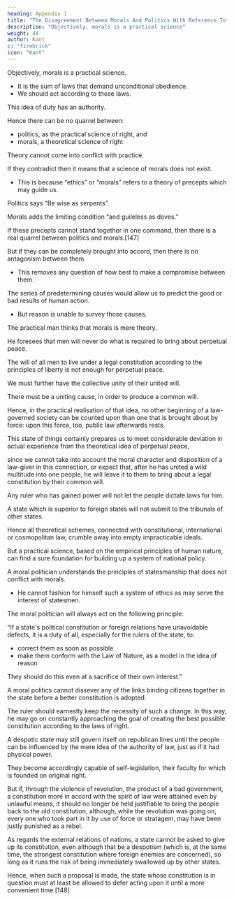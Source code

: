 ```yaml
---
heading: Appendix 1
title: "The Disagreement Between Morals And Politics With Reference To Perpetual Peace"
description: "Objectively, morals is a practical science"
weight: 44
author: Kant
c: "firebrick"
icon: "Kant"
---
```



Objectively, morals is a practical science.
- It is the sum of laws that demand unconditional obedience. 
- We should act according to those laws.

This idea of duty has an authority. 

 <!-- of , it is evidently inconsistent that we should think of saying that we cannot act thus.  -->

<!-- For, in this case, the idea of duty falls to the ground of itself; “ultra posse nemo obligatur.”  -->

Hence there can be no quarrel between:
- politics, as the practical science of right, and
- morals, a theoretical science of right 

Theory cannot come into conflict with practice.

If they contradict then it means that a science of morals does not exist.
- This is because “ethics” or “morals” refers to a theory of precepts which may guide us.

<!-- a universal doctrine of expediency -->


<!-- in choosing the best means for attaining ends calculated for our advantage.  -->

<!-- This is to deny that . -->


Politics says “Be wise as serpents”.

Morals adds the limiting condition “and guileless as doves.” 

If these precepts cannot stand together in one command, then there is a real quarrel between politics and morals.[147] 

But if they can be completely brought into accord, then there is no antagonism between them.
- This removes any question of how best to make a compromise between them.

 <!-- two points of view ceases to be even raised. -->

<!-- The saying “Honesty is the best policy” expresses a theory which, is often contradicted in practice.

Yet the likewise theoretical maxim, “Honesty is better than any policy,” is exalted high above every possible objection, is  the necessary condition of all politics.

The Terminus of morals does not yield to Jupiter, the Terminus of force.
- The latter remains beneath the sway of Fate. -->

<!-- In other words, reason is not enlightened to survey  -->


The series of predetermining causes would allow us to predict the good or bad results of human action.
- But reason is unable to survey those causes. 

 <!-- follow from the mechanical laws of nature; although we may hope that things will turn out as we should desire. -->

<!-- But what we have to do, in order to remain in the path of duty guided by the rules of wisdom, reason makes everywhere perfectly clear, and does this for the purpose of furthering her ultimate ends. -->

The practical man thinks that morals is mere theory.

<!-- , even while admitting that what ought to be can be, bases his dreary verdict against our well-meant hopes really on  the wished-for results leading tothis:  -->

He foresees that men will never do what is required to bring about perpetual peace.

The will of all men to live under a legal constitution according to the principles of liberty is not enough for perpetual peace. 

<!-- —that is to say, the distributive unity of the wills of all— to attain this end. -->

We must further have the collective unity of their united will. 

<!-- As a body, we must determine these new conditions.

The solution of this difficult problem is required so that civil society should be a whole. -->

<!-- To all this diversity of individual wills  -->

There must be a uniting cause, in order to produce a common will.

 <!-- which no distributive will is able to give.  -->

Hence, in the practical realisation of that idea, no other beginning of a law-governed society can be counted upon than one that is brought about by force: upon this force, too, public law afterwards rests.


This state of things certainly prepares us to meet considerable deviation in actual experience from the theoretical idea of perpetual peace, 

since we cannot take into account the moral character and disposition of a law-giver in this connection, or expect that, after he has united a wild multitude into one people, he will leave it to them to bring about a legal constitution by their common will.

<!-- It amounts to this.  -->

Any ruler who has gained power will not let the people dictate laws for him. 

A state which is superior to foreign states will not submit to the tribunals of other states.

<!--  enjoys an independence of the control of external law the judgment of

, when it has to consider how to obtain its rights against them. -->

<!-- And even a continent, when it feels its superiority to another, whether this be in its way or not, will not fail to take advantage of an opportunity offered of strengthening its power by the spoliation or even conquest of this territory.  -->

Hence all theoretical schemes, connected with constitutional, international or cosmopolitan law, crumble away into empty impracticable ideals. 

But a practical science, based on the empirical principles of human nature, can find a sure foundation for building up a system of national policy.

<!-- which does not disdain to model its maxims on an observation of actual life, can alone hope to  -->


<!-- If there is neither freedom nor a moral law founded upon it, and every actual or possible event happens in the mere mechanical course of nature, then politics, as the art of making use of this physical necessity in things for the government of men, is the whole of practical wisdom and the idea of right is an empty concept. 

If, on the other hand, we find that this idea of right is necessarily to be conjoined with politics and even to be raised to the position of a limiting condition of that science, then the possibility of reconciling them must be admitted.  -->

A moral politician understands the principles of statesmanship that does not conflict with morals.
- He cannot fashion for himself such a system of ethics as may serve the interest of statesmen.

The moral politician will always act on the following principle:

“If a state's political constitution or foreign relations have unavoidable defects, it is a duty of all, especially for the rulers of the state, to:
- correct them as soon as possible
- make them conform with the Law of Nature, as a model in the idea of reason

They should do this even at a sacrifice of their own interest.” 

A moral politics cannot dissever any of the links binding citizens together in the state before a better constitution is adopted. 

 <!-- there to take the place of what has been thus destroyed.  -->

<!-- Hence it would be absurd indeed to demand that every imperfection in political matters must be violently altered on the spot.  -->

The ruler should earnestly keep the necessity of such a change. In this way, he may go on constantly approaching the goal of creating the best possible constitution according to the laws of right. 

<!-- Even although it is still under despotic rule, in accordance with its constitution as then existing,  -->

A despotic state may still  govern itself on republican lines until the people can be influenced by the mere idea of the authority of law, just as if it had physical power.

They become accordingly capable of self-legislation, their faculty for which is founded on original right. 

But if, through the violence of revolution, the product of a bad government, a constitution more in accord with the spirit of law were attained even by unlawful means, it should no longer be held justifiable to bring the people back to the old constitution, although, while the revolution was going on, every one who took part in it by use of force or stratagem, may have been justly punished as a rebel. 


As regards the external relations of nations, a state cannot be asked to give up its constitution, even although that be a despotism (which is, at the same time, the strongest constitution where foreign enemies are concerned), so long as it runs the risk of being immediately swallowed up by other states. 

Hence, when such a proposal is made, the state whose constitution is in question must at least be allowed to defer acting upon it until a more convenient time.[148]


